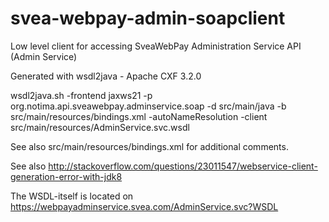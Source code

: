 # svea-webpay-admin-soapclient
Low level client for accessing SveaWebPay Administration Service API (Admin Service)

Generated with wsdl2java - Apache CXF 3.2.0

wsdl2java.sh -frontend jaxws21 -p org.notima.api.sveawebpay.adminservice.soap -d src/main/java -b src/main/resources/bindings.xml -autoNameResolution -client src/main/resources/AdminService.svc.wsdl

See also src/main/resources/bindings.xml for additional comments.

See also http://stackoverflow.com/questions/23011547/webservice-client-generation-error-with-jdk8

The WSDL-itself is located on https://webpayadminservice.svea.com/AdminService.svc?WSDL
